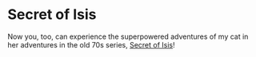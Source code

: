 # Secret of Isis

Now you, too, can experience the superpowered adventures of my cat in her adventures in the old 70s series, [Secret of Isis](http://www.amazon.com/Secret-of-Isis-Complete-Series/dp/B000QQDEZG?ie=UTF8&s=dvd&qid=1179744696&sr=1-4)!

